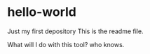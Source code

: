 # hello-world
Just my first depository  This is the readme file.

What will I do with this tool?  who knows.
